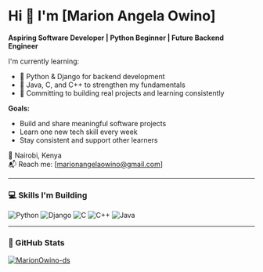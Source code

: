 # Hi 👋 I'm [Marion Angela Owino]

**Aspiring Software Developer | Python Beginner | Future Backend Engineer**

I'm currently learning:
- 🌱 Python & Django for backend development
- 📘 Java, C, and C++ to strengthen my fundamentals
- 🔄 Committing to building real projects and learning consistently

**Goals:**
- Build and share meaningful software projects
- Learn one new tech skill every week
- Stay consistent and support other learners

📍 Nairobi, Kenya  
📬 Reach me: [marionangelaowino@gmail.com]

---

### 💻 Skills I'm Building
![Python](https://img.shields.io/badge/-Python-black?style=flat-square&logo=python)
![Django](https://img.shields.io/badge/-Django-black?style=flat-square&logo=django)
![C](https://img.shields.io/badge/-C-00599C?style=flat-square&logo=c)
![C++](https://img.shields.io/badge/-C++-00599C?style=flat-square&logo=c%2B%2B)
![Java](https://img.shields.io/badge/-Java-black?style=flat-square&logo=java)

---

### 🧠 GitHub Stats
[![MarionOwino-ds](https://github-readme-stats.vercel.app/api?username=YourUsername&show_icons=true&hide_border=true)](https://github.com/YourUsername)

